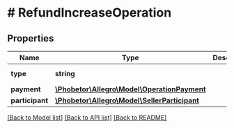 # # RefundIncreaseOperation

## Properties

Name | Type | Description | Notes
------------ | ------------- | ------------- | -------------
**type** | **string** |  | [default to 'REFUND_INCREASE']
**payment** | [**\Phobetor\Allegro\Model\OperationPayment**](OperationPayment.md) |  |
**participant** | [**\Phobetor\Allegro\Model\SellerParticipant**](SellerParticipant.md) |  |

[[Back to Model list]](../../README.md#models) [[Back to API list]](../../README.md#endpoints) [[Back to README]](../../README.md)
